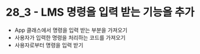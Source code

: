 # 28_3 - LMS 명령을 입력 받는 기능을 추가

- App 클래스에서 명령을 입력 받는 부분을 가져오기
- 사용자가 입력한 명령을 처리하는 코드를 가져오기
- 사용자로부터 명령을 입력 받기


